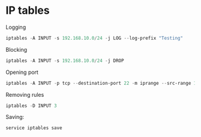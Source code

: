 # IP tables

Logging
````powershell
iptables -A INPUT -s 192.168.10.0/24 -j LOG --log-prefix "Testing"
`````

Blocking
````powershell
iptables -A INPUT -s 192.168.10.0/24 -j DROP
`````

Opening port
````powershell
iptables -A INPUT -p tcp --destination-port 22 -m iprange --src-range 192.168.1.100-192.168.1.200 -j ACCEPT  
`````

Removing rules
````powershell
iptables -D INPUT 3
`````

Saving:
````powershell
service iptables save
````
